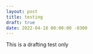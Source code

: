 ```yaml
---
layout: post
title: testing 
draft: true
date: 2022-04-18 00:00:00 -0300
---
```


This is a drafting test only
